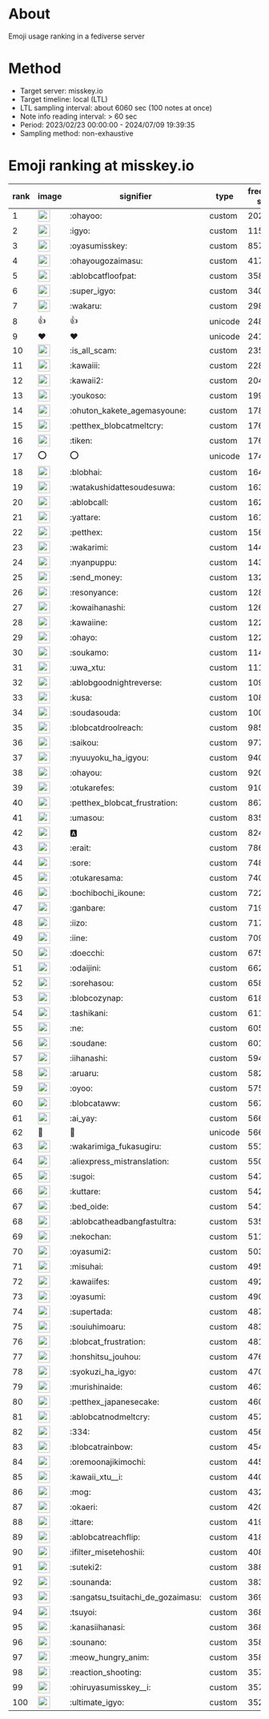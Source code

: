 # About
Emoji usage ranking in a fediverse server

# Method
- Target server: misskey.io
- Target timeline: local (LTL)
- LTL sampling interval: about 6060 sec (100 notes at once)
- Note info reading interval: > 60 sec
- Period: 2023/02/23 00:00:00 - 2024/07/09 19:39:35 
- Sampling method: non-exhaustive

# Emoji ranking at misskey.io

|rank|image|signifier|type|frequency score|
|----|----|----|----|----|
|1|<img height="24" src="https://misskey.io/emoji/ohayoo.webp">|:ohayoo:|custom|202896|
|2|<img height="24" src="https://misskey.io/emoji/igyo.webp">|:igyo:|custom|115107|
|3|<img height="24" src="https://misskey.io/emoji/oyasumisskey.webp">|:oyasumisskey:|custom|85778|
|4|<img height="24" src="https://misskey.io/emoji/ohayougozaimasu.webp">|:ohayougozaimasu:|custom|41782|
|5|<img height="24" src="https://misskey.io/emoji/ablobcatfloofpat.webp">|:ablobcatfloofpat:|custom|35878|
|6|<img height="24" src="https://misskey.io/emoji/super_igyo.webp">|:super_igyo:|custom|34023|
|7|<img height="24" src="https://misskey.io/emoji/wakaru.webp">|:wakaru:|custom|29839|
|8|👍|👍|unicode|24849|
|9|❤|❤|unicode|24173|
|10|<img height="24" src="https://misskey.io/emoji/is_all_scam.webp">|:is_all_scam:|custom|23569|
|11|<img height="24" src="https://misskey.io/emoji/kawaiii.webp">|:kawaiii:|custom|22874|
|12|<img height="24" src="https://misskey.io/emoji/kawaii2.webp">|:kawaii2:|custom|20406|
|13|<img height="24" src="https://misskey.io/emoji/youkoso.webp">|:youkoso:|custom|19996|
|14|<img height="24" src="https://misskey.io/emoji/ohuton_kakete_agemasyoune.webp">|:ohuton_kakete_agemasyoune:|custom|17829|
|15|<img height="24" src="https://misskey.io/emoji/petthex_blobcatmeltcry.webp">|:petthex_blobcatmeltcry:|custom|17665|
|16|<img height="24" src="https://misskey.io/emoji/tiken.webp">|:tiken:|custom|17636|
|17|⭕|⭕|unicode|17417|
|18|<img height="24" src="https://misskey.io/emoji/blobhai.webp">|:blobhai:|custom|16471|
|19|<img height="24" src="https://misskey.io/emoji/watakushidattesoudesuwa.webp">|:watakushidattesoudesuwa:|custom|16391|
|20|<img height="24" src="https://misskey.io/emoji/ablobcall.webp">|:ablobcall:|custom|16290|
|21|<img height="24" src="https://misskey.io/emoji/yattare.webp">|:yattare:|custom|16143|
|22|<img height="24" src="https://misskey.io/emoji/petthex.webp">|:petthex:|custom|15617|
|23|<img height="24" src="https://misskey.io/emoji/wakarimi.webp">|:wakarimi:|custom|14429|
|24|<img height="24" src="https://misskey.io/emoji/nyanpuppu.webp">|:nyanpuppu:|custom|14388|
|25|<img height="24" src="https://misskey.io/emoji/send_money.webp">|:send_money:|custom|13299|
|26|<img height="24" src="https://misskey.io/emoji/resonyance.webp">|:resonyance:|custom|12853|
|27|<img height="24" src="https://misskey.io/emoji/kowaihanashi.webp">|:kowaihanashi:|custom|12613|
|28|<img height="24" src="https://misskey.io/emoji/kawaiine.webp">|:kawaiine:|custom|12269|
|29|<img height="24" src="https://misskey.io/emoji/ohayo.webp">|:ohayo:|custom|12204|
|30|<img height="24" src="https://misskey.io/emoji/soukamo.webp">|:soukamo:|custom|11446|
|31|<img height="24" src="https://misskey.io/emoji/uwa_xtu.webp">|:uwa_xtu:|custom|11191|
|32|<img height="24" src="https://misskey.io/emoji/ablobgoodnightreverse.webp">|:ablobgoodnightreverse:|custom|10929|
|33|<img height="24" src="https://misskey.io/emoji/kusa.webp">|:kusa:|custom|10815|
|34|<img height="24" src="https://misskey.io/emoji/soudasouda.webp">|:soudasouda:|custom|10062|
|35|<img height="24" src="https://misskey.io/emoji/blobcatdroolreach.webp">|:blobcatdroolreach:|custom|9856|
|36|<img height="24" src="https://misskey.io/emoji/saikou.webp">|:saikou:|custom|9777|
|37|<img height="24" src="https://misskey.io/emoji/nyuuyoku_ha_igyou.webp">|:nyuuyoku_ha_igyou:|custom|9409|
|38|<img height="24" src="https://misskey.io/emoji/ohayou.webp">|:ohayou:|custom|9209|
|39|<img height="24" src="https://misskey.io/emoji/otukarefes.webp">|:otukarefes:|custom|9102|
|40|<img height="24" src="https://misskey.io/emoji/petthex_blobcat_frustration.webp">|:petthex_blobcat_frustration:|custom|8678|
|41|<img height="24" src="https://misskey.io/emoji/umasou.webp">|:umasou:|custom|8354|
|42|<img height="24" src="https://misskey.io/emoji/a.webp">|:a:|custom|8248|
|43|<img height="24" src="https://misskey.io/emoji/erait.webp">|:erait:|custom|7860|
|44|<img height="24" src="https://misskey.io/emoji/sore.webp">|:sore:|custom|7489|
|45|<img height="24" src="https://misskey.io/emoji/otukaresama.webp">|:otukaresama:|custom|7408|
|46|<img height="24" src="https://misskey.io/emoji/bochibochi_ikoune.webp">|:bochibochi_ikoune:|custom|7223|
|47|<img height="24" src="https://misskey.io/emoji/ganbare.webp">|:ganbare:|custom|7193|
|48|<img height="24" src="https://misskey.io/emoji/iizo.webp">|:iizo:|custom|7178|
|49|<img height="24" src="https://misskey.io/emoji/iine.webp">|:iine:|custom|7097|
|50|<img height="24" src="https://misskey.io/emoji/doecchi.webp">|:doecchi:|custom|6756|
|51|<img height="24" src="https://misskey.io/emoji/odaijini.webp">|:odaijini:|custom|6622|
|52|<img height="24" src="https://misskey.io/emoji/sorehasou.webp">|:sorehasou:|custom|6583|
|53|<img height="24" src="https://misskey.io/emoji/blobcozynap.webp">|:blobcozynap:|custom|6181|
|54|<img height="24" src="https://misskey.io/emoji/tashikani.webp">|:tashikani:|custom|6116|
|55|<img height="24" src="https://misskey.io/emoji/ne.webp">|:ne:|custom|6050|
|56|<img height="24" src="https://misskey.io/emoji/soudane.webp">|:soudane:|custom|6013|
|57|<img height="24" src="https://misskey.io/emoji/iihanashi.webp">|:iihanashi:|custom|5943|
|58|<img height="24" src="https://misskey.io/emoji/aruaru.webp">|:aruaru:|custom|5820|
|59|<img height="24" src="https://misskey.io/emoji/oyoo.webp">|:oyoo:|custom|5754|
|60|<img height="24" src="https://misskey.io/emoji/blobcataww.webp">|:blobcataww:|custom|5670|
|61|<img height="24" src="https://misskey.io/emoji/ai_yay.webp">|:ai_yay:|custom|5669|
|62|🎉|🎉|unicode|5660|
|63|<img height="24" src="https://misskey.io/emoji/wakarimiga_fukasugiru.webp">|:wakarimiga_fukasugiru:|custom|5513|
|64|<img height="24" src="https://misskey.io/emoji/aliexpress_mistranslation.webp">|:aliexpress_mistranslation:|custom|5508|
|65|<img height="24" src="https://misskey.io/emoji/sugoi.webp">|:sugoi:|custom|5470|
|66|<img height="24" src="https://misskey.io/emoji/kuttare.webp">|:kuttare:|custom|5428|
|67|<img height="24" src="https://misskey.io/emoji/bed_oide.webp">|:bed_oide:|custom|5410|
|68|<img height="24" src="https://misskey.io/emoji/ablobcatheadbangfastultra.webp">|:ablobcatheadbangfastultra:|custom|5350|
|69|<img height="24" src="https://misskey.io/emoji/nekochan.webp">|:nekochan:|custom|5111|
|70|<img height="24" src="https://misskey.io/emoji/oyasumi2.webp">|:oyasumi2:|custom|5037|
|71|<img height="24" src="https://misskey.io/emoji/misuhai.webp">|:misuhai:|custom|4951|
|72|<img height="24" src="https://misskey.io/emoji/kawaiifes.webp">|:kawaiifes:|custom|4928|
|73|<img height="24" src="https://misskey.io/emoji/oyasumi.webp">|:oyasumi:|custom|4902|
|74|<img height="24" src="https://misskey.io/emoji/supertada.webp">|:supertada:|custom|4878|
|75|<img height="24" src="https://misskey.io/emoji/souiuhimoaru.webp">|:souiuhimoaru:|custom|4834|
|76|<img height="24" src="https://misskey.io/emoji/blobcat_frustration.webp">|:blobcat_frustration:|custom|4815|
|77|<img height="24" src="https://misskey.io/emoji/honshitsu_jouhou.webp">|:honshitsu_jouhou:|custom|4763|
|78|<img height="24" src="https://misskey.io/emoji/syokuzi_ha_igyo.webp">|:syokuzi_ha_igyo:|custom|4702|
|79|<img height="24" src="https://misskey.io/emoji/murishinaide.webp">|:murishinaide:|custom|4635|
|80|<img height="24" src="https://misskey.io/emoji/petthex_japanesecake.webp">|:petthex_japanesecake:|custom|4609|
|81|<img height="24" src="https://misskey.io/emoji/ablobcatnodmeltcry.webp">|:ablobcatnodmeltcry:|custom|4573|
|82|<img height="24" src="https://misskey.io/emoji/334.webp">|:334:|custom|4564|
|83|<img height="24" src="https://misskey.io/emoji/blobcatrainbow.webp">|:blobcatrainbow:|custom|4547|
|84|<img height="24" src="https://misskey.io/emoji/oremoonajikimochi.webp">|:oremoonajikimochi:|custom|4453|
|85|<img height="24" src="https://misskey.io/emoji/kawaii_xtu__i.webp">|:kawaii_xtu__i:|custom|4402|
|86|<img height="24" src="https://misskey.io/emoji/mog.webp">|:mog:|custom|4322|
|87|<img height="24" src="https://misskey.io/emoji/okaeri.webp">|:okaeri:|custom|4207|
|88|<img height="24" src="https://misskey.io/emoji/ittare.webp">|:ittare:|custom|4196|
|89|<img height="24" src="https://misskey.io/emoji/ablobcatreachflip.webp">|:ablobcatreachflip:|custom|4181|
|90|<img height="24" src="https://misskey.io/emoji/ifilter_misetehoshii.webp">|:ifilter_misetehoshii:|custom|4086|
|91|<img height="24" src="https://misskey.io/emoji/suteki2.webp">|:suteki2:|custom|3885|
|92|<img height="24" src="https://misskey.io/emoji/sounanda.webp">|:sounanda:|custom|3835|
|93|<img height="24" src="https://misskey.io/emoji/sangatsu_tsuitachi_de_gozaimasu.webp">|:sangatsu_tsuitachi_de_gozaimasu:|custom|3698|
|94|<img height="24" src="https://misskey.io/emoji/tsuyoi.webp">|:tsuyoi:|custom|3689|
|95|<img height="24" src="https://misskey.io/emoji/kanasiihanasi.webp">|:kanasiihanasi:|custom|3687|
|96|<img height="24" src="https://misskey.io/emoji/sounano.webp">|:sounano:|custom|3587|
|97|<img height="24" src="https://misskey.io/emoji/meow_hungry_anim.webp">|:meow_hungry_anim:|custom|3585|
|98|<img height="24" src="https://misskey.io/emoji/reaction_shooting.webp">|:reaction_shooting:|custom|3576|
|99|<img height="24" src="https://misskey.io/emoji/ohiruyasumisskey__i.webp">|:ohiruyasumisskey__i:|custom|3576|
|100|<img height="24" src="https://misskey.io/emoji/ultimate_igyo.webp">|:ultimate_igyo:|custom|3522|
